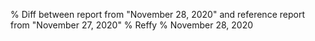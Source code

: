 % Diff between report from "November 28, 2020" and reference report from "November 27, 2020"
% Reffy
% November 28, 2020

